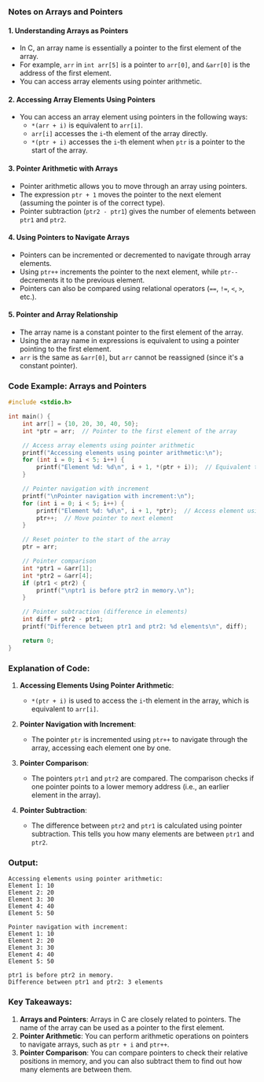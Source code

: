 ### Notes on Arrays and Pointers

#### 1. **Understanding Arrays as Pointers**

- In C, an array name is essentially a pointer to the first element of the array.
- For example, `arr` in `int arr[5]` is a pointer to `arr[0]`, and `&arr[0]` is the address of the first element.
- You can access array elements using pointer arithmetic.

#### 2. **Accessing Array Elements Using Pointers**

- You can access an array element using pointers in the following ways:
    - `*(arr + i)` is equivalent to `arr[i]`.
    - `arr[i]` accesses the `i`-th element of the array directly.
    - `*(ptr + i)` accesses the `i`-th element when `ptr` is a pointer to the start of the array.

#### 3. **Pointer Arithmetic with Arrays**

- Pointer arithmetic allows you to move through an array using pointers.
- The expression `ptr + 1` moves the pointer to the next element (assuming the pointer is of the correct type).
- Pointer subtraction (`ptr2 - ptr1`) gives the number of elements between `ptr1` and `ptr2`.

#### 4. **Using Pointers to Navigate Arrays**

- Pointers can be incremented or decremented to navigate through array elements.
- Using `ptr++` increments the pointer to the next element, while `ptr--` decrements it to the previous element.
- Pointers can also be compared using relational operators (`==`, `!=`, `<`, `>`, etc.).

#### 5. **Pointer and Array Relationship**

- The array name is a constant pointer to the first element of the array.
- Using the array name in expressions is equivalent to using a pointer pointing to the first element.
- `arr` is the same as `&arr[0]`, but `arr` cannot be reassigned (since it's a constant pointer).

### Code Example: Arrays and Pointers

```c
#include <stdio.h>

int main() {
    int arr[] = {10, 20, 30, 40, 50};
    int *ptr = arr;  // Pointer to the first element of the array

    // Access array elements using pointer arithmetic
    printf("Accessing elements using pointer arithmetic:\n");
    for (int i = 0; i < 5; i++) {
        printf("Element %d: %d\n", i + 1, *(ptr + i));  // Equivalent to arr[i]
    }

    // Pointer navigation with increment
    printf("\nPointer navigation with increment:\n");
    for (int i = 0; i < 5; i++) {
        printf("Element %d: %d\n", i + 1, *ptr);  // Access element using pointer
        ptr++;  // Move pointer to next element
    }

    // Reset pointer to the start of the array
    ptr = arr;

    // Pointer comparison
    int *ptr1 = &arr[1];
    int *ptr2 = &arr[4];
    if (ptr1 < ptr2) {
        printf("\nptr1 is before ptr2 in memory.\n");
    }

    // Pointer subtraction (difference in elements)
    int diff = ptr2 - ptr1;
    printf("Difference between ptr1 and ptr2: %d elements\n", diff);

    return 0;
}
```

### Explanation of Code:

1. **Accessing Elements Using Pointer Arithmetic**:
    
    - `*(ptr + i)` is used to access the `i`-th element in the array, which is equivalent to `arr[i]`.
2. **Pointer Navigation with Increment**:
    
    - The pointer `ptr` is incremented using `ptr++` to navigate through the array, accessing each element one by one.
3. **Pointer Comparison**:
    
    - The pointers `ptr1` and `ptr2` are compared. The comparison checks if one pointer points to a lower memory address (i.e., an earlier element in the array).
4. **Pointer Subtraction**:
    
    - The difference between `ptr2` and `ptr1` is calculated using pointer subtraction. This tells you how many elements are between `ptr1` and `ptr2`.

### Output:

```
Accessing elements using pointer arithmetic:
Element 1: 10
Element 2: 20
Element 3: 30
Element 4: 40
Element 5: 50

Pointer navigation with increment:
Element 1: 10
Element 2: 20
Element 3: 30
Element 4: 40
Element 5: 50

ptr1 is before ptr2 in memory.
Difference between ptr1 and ptr2: 3 elements
```

### Key Takeaways:

1. **Arrays and Pointers**: Arrays in C are closely related to pointers. The name of the array can be used as a pointer to the first element.
2. **Pointer Arithmetic**: You can perform arithmetic operations on pointers to navigate arrays, such as `ptr + i` and `ptr++`.
3. **Pointer Comparison**: You can compare pointers to check their relative positions in memory, and you can also subtract them to find out how many elements are between them.